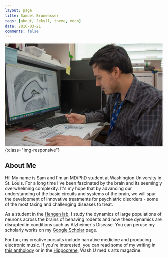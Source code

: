 ```yaml
---
layout: page
title: Samuel Brunwasser
tags: [about, Jekyll, theme, moon]
date: 2016-03-21
comments: false
---
```


![labimage](/assets/img/labimg_cropped.jpg){:class="img-responsive"}

## About Me
Hi!  My name is Sam and I'm an MD/PhD student at Washington University in St. Louis.  For a long time I've been fascinated by the brain and its seemingly overwhelming complexity.  It's my hope that by advancing our understanding of the basic circuits and systems of the brain, we will spur the development of innovative treatments for psychiatric disorders - some of the most taxing and challenging diseases to treat.

As a student in the [Hengen lab](https://hengenlab.org), I study the dynamics of large populations of neurons across the brains of behaving rodents and how these dynamics are disrupted in conditions such as Alzheimer's Disease.  You can peruse my scholarly works on my [Google Scholar](https://scholar.google.com/citations?user=aS5SFZcAAAAJ&hl=en) page.

For fun, my creative pursuits include narrative medicine and producing electronic music.  If you're interested, you can read some of my writing in [this anthology](https://www.amazon.com/Human-Tomorrows-Doctors-Tolu-Kehinde/dp/1512603333) or in the [Hippocrene](https://cpb-us-w2.wpmucdn.com/sites.wustl.edu/dist/7/1374/files/2018/07/Hippocrene-2016-16rwxec.pdf), Wash U med's arts magazine.